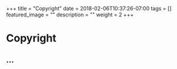 +++
title =  "Copyright"
date = 2018-02-06T10:37:26-07:00
tags = []
featured_image = ""
description = ""
weight = 2
+++

# Copyright

## ...
